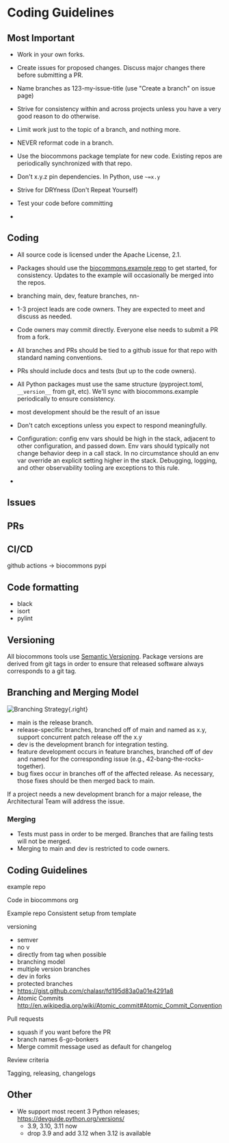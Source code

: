# Coding Guidelines

## Most Important

- Work in your own forks.

- Create issues for proposed changes.  Discuss major changes there before submitting a PR.

- Name branches as 123-my-issue-title (use "Create a branch" on issue page)

- Strive for consistency within and across projects unless you have a very good reason to do
  otherwise.

- Limit work just to the topic of a branch, and nothing more.

- NEVER reformat code in a branch.

- Use the biocommons package template for new code.  Existing repos are periodically synchronized
  with that repo.

- Don't x.y.z pin dependencies. In Python, use `~=x.y`

- Strive for DRYness (Don't Repeat Yourself)

- Test your code before committing

- 


## Coding

- All source code is licensed under the Apache License, 2.1.

- Packages should use the [biocommons.example
  repo](https://github.com/biocommons/biocommons.example) to get started, for consistency.  Updates
  to the example will occasionally be merged into the repos.

- branching main, dev, feature branches, nn-

- 1-3 project leads are code owners. They are expected to meet and discuss as needed.
- Code owners may commit directly. Everyone else needs to submit a PR from a fork.
- All branches and PRs should be tied to a github issue for that repo with standard naming conventions.
- PRs should include docs and tests (but up to the code owners).

- All Python packages must use the same structure (pyproject.toml, `__version__` from git, etc).
  We'll sync with biocommons.example periodically to ensure consistency.

- most development should be the result of an issue

- Don't catch exceptions unless you expect to respond meaningfully. 

- Configuration: config env vars should be high in the stack, adjacent to other configuration, and
  passed down.  Env vars should typically not change behavior deep in a call stack. In no
  circumstance should an env var override an explicit setting higher in the stack. Debugging,
  logging, and other observability tooling are exceptions to this rule.

- 

## Issues

## PRs

## CI/CD

github actions → biocommons pypi


## Code formatting

- black
- isort
- pylint


## Versioning

All biocommons tools use [Semantic Versioning](https://semver.org/).  Package versions are derived from
git tags in order to ensure that released software always corresponds to a git tag.

## Branching and Merging Model

![Branching Strategy](branching-strategy.drawio.svg){.right}

- main is the release branch.
- release-specific branches, branched off of main and named as x.y, support concurrent
  patch release off the x.y 
- dev is the development branch for integration testing.
- feature development occurs in feature branches, branched off of dev and named for the
  corresponding issue (e.g., 42-bang-the-rocks-together).
- bug fixes occur in branches off of the affected release. As necessary, those fixes should be then
  merged back to main.

If a project needs a new development branch for a major release, the Architectural Team will address
the issue.

### Merging

- Tests must pass in order to be merged. Branches that are failing tests will not be merged.
- Merging to main and dev is restricted to code owners.


## Coding Guidelines

example repo

Code in biocommons org


Example repo
Consistent setup from template

versioning

- semver
- no v
- directly from tag when possible
- branching model
- multiple version branches
- dev in forks
- protected branches
- https://gist.github.com/chalasr/fd195d83a0a01e4291a8
- Atomic Commits http://en.wikipedia.org/wiki/Atomic_commit#Atomic_Commit_Convention

Pull requests

- squash if you want before the PR
- branch names 6-go-bonkers
- Merge commit message used as default for changelog

Review criteria

Tagging, releasing, changelogs


## Other

- We support most recent 3 Python releases; https://devguide.python.org/versions/
    - 3.9, 3.10, 3.11 now
    - drop 3.9 and add 3.12 when 3.12 is available
